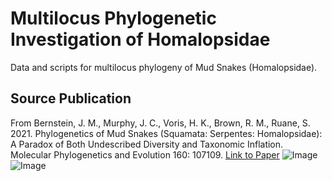 # Multilocus Phylogenetic Investigation of Homalopsidae
Data and scripts for multilocus phylogeny of Mud Snakes (Homalopsidae). 

## Source Publication
From Bernstein, J. M., Murphy, J. C., Voris, H. K., Brown, R. M., Ruane, S. 2021. Phylogenetics of Mud Snakes (Squamata: Serpentes: 
Homalopsidae): A Paradox of Both Undescribed Diversity and Taxonomic Inflation. Molecular Phylogenetics and Evolution 160: 107109.
[Link to Paper](https://static1.squarespace.com/static/633a1ad2337f6700f6fcf3de/t/6344ec2cba833d7984fec29e/1665461295127/Bernstein-et-al_Homalopsidae_MPE2021.pdf)
![Image](https://ars.els-cdn.com/content/image/1-s2.0-S1055790321000427-ga1_lrg.jpg)
![Image](https://ars.els-cdn.com/content/image/1-s2.0-S1055790321000427-ga1.jpg)

